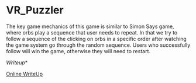 # VR_Puzzler
The key game mechanics of this game is similar to Simon Says game, where orbs play a sequence that user needs to repeat.  In that we try to follow a sequence of the clicking on orbs in a specific order after watching the game system go through the random sequence. Users who successfully follow will win the game, otherwise they will need to restart.

*Writeup**

[Online WriteUp](https://medium.com/@yannicksergeobam/udacity-vr-my-puzzler-project-424320c56e08)
